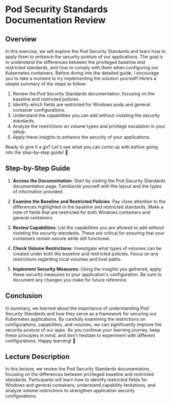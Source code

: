 # Pod Security Standards Documentation Review

## Overview
In this exercise, we will explore the Pod Security Standards and learn how to apply them to enhance the security posture of our applications. The goal is to understand the differences between the privileged baseline and restricted standards, and how to comply with them when configuring our Kubernetes containers. Before diving into the detailed guide, I encourage you to take a moment to try implementing the solution yourself! Here’s a simple summary of the steps to follow:

1. Review the Pod Security Standards documentation, focusing on the baseline and restricted policies.
2. Identify which fields are restricted for Windows pods and general container configurations.
3. Understand the capabilities you can add without violating the security standards.
4. Analyze the restrictions on volume types and privilege escalation in your setup.
5. Apply these insights to enhance the security of your applications.

Ready to give it a go? Let's see what you can come up with before going into the step-by-step guide! 🚀

## Step-by-Step Guide
1. **Access the Documentation**: Start by visiting the Pod Security Standards documentation page. Familiarize yourself with the layout and the types of information provided.
   
2. **Examine the Baseline and Restricted Policies**: Pay close attention to the differences highlighted in the baseline and restricted standards. Make a note of fields that are restricted for both Windows containers and general containers.

3. **Review Capabilities**: List the capabilities you are allowed to add without violating the security standards. These are critical for ensuring that your containers remain secure while still functional.

4. **Check Volume Restrictions**: Investigate what types of volumes can be created under both the baseline and restricted policies. Focus on any restrictions regarding local volumes and host paths.

5. **Implement Security Measures**: Using the insights you gathered, apply these security measures to your application's configuration. Be sure to document any changes you make for future reference.

## Conclusion
In summary, we learned about the importance of understanding Pod Security Standards and how they serve as a framework for securing our Kubernetes applications. By carefully examining the restrictions on configurations, capabilities, and volumes, we can significantly improve the security posture of our apps. As you continue your learning journey, keep these principles in mind, and don't hesitate to experiment with different configurations. Happy learning! 🌟

## Lecture Description
In this lecture, we review the Pod Security Standards documentation, focusing on the differences between privileged baseline and restricted standards. Participants will learn how to identify restricted fields for Windows and general containers, understand capability limitations, and analyze volume restrictions to strengthen application security configurations.